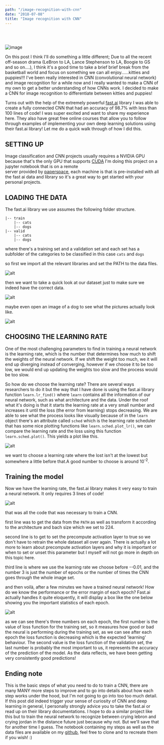 ```yaml
---
path: "/image-recognition-with-cnn"
date: "2018-07-08"
title: "Image recognition with CNN"
---
```

<br />
<br />

![image](http://neuralnetworksanddeeplearning.com/images/tikz41.png)

On this post I think I'll do something a little different; Due to all the recent off-season drama (LeBron to LA,
Lance Stephenson to LA, Boogie to GS and so on....), I think it's a good time to take a brief brief break from 
the basketball world and focus on something we can all enjoy......kitties and puppies!!! I've been really 
interested in CNN (convolutional neural network) and image recognition for a while now and I really wanted to make 
a CNN of my own to get a better understanding of how CNNs work. I decided to make a CNN for image recognition to 
differentiate between kitties and puppies! 
 
Turns out with the help of the extremely powerful [fast.ai](http://www.fast.ai/) library I was able 
to create a fully connected CNN that had an accuracy of 98.7% with less than 100 lines of code! I was super 
excited and want to share my experience here. They also have great free online courses that allow you to follow 
through examples of implementing your own deep learning solutions using their fast.ai library! Let me do a quick
walk through of how I did this. 


<h2> SETTING UP </h2>

Image classification and CNN projects usually requires a NVIDIA GPU because that's the only GPU that supports 
 [CUDA](https://en.wikipedia.org/wiki/CUDA) I'm doing this project on a jupyter notebook that is on a remote  
 server provided by [paperspace](https://www.paperspace.com/), each machine is that is pre-installed with all
  the fast ai data and library so it's a great way to get started with your personal projects. 
  
<h2> LOADING THE DATA </h2>

The fast.ai library we use assumes the following folder structure. 

```aidl
|-- train
    |-- cats
    |-- dogs
|-- valid
    |-- cats
    |-- dogs

```

where there's a training set and a validation set and each set has a subfolder of the categories to be classified 
in this case `cats`  and  `dogs` 

so first we import all the relevant libraries and set the PATH to the data files. 

![alt](https://i.imgur.com/D4dBhXI.png)

then we want to take a quick look at our dataset just to make sure we indeed have the correct data. 

![alt](https://i.imgur.com/5aVCJte.png)

maybe even open an image of a dog to see what the pictures actually look like. 

![alt](https://i.imgur.com/mJrri1v.png)

<h2>CHOOSING THE LEARNING RATE</h2>

One of the most challenging parameters to find in training a neural network is the learning rate, which is the
number that determines how much to shift the weights of the neural network. If we shift the weight too much, we 
it will end up diverging instead of converging, however if we choose it to be too low, we would end up updating
the weights too slow and the process would be too slow. 

So how do we choose the learning rate? There are several ways researchers to do it but the way that I have done 
is using the fast.ai library function  `learn.lr_find()`  where  `learn`  contains all the information of our neural 
network, such as what architecture and the data. Under the roof what it's doing is that it starts the learning
rate at a very small number and increases it until the loss (the error from learning) stops decreasing. We are 
able to see what the process looks like visually because of in the  `learn`  object there's an attribute called
`sched`  which is the learning rate scheduler that has some nice plotting functions like `learn.sched.plot_lr()`,
 we can compare the learning rate and the loss using this function  `learn.sched.plot()`. This yields a plot like
 this. 
 
 ![alt](https://i.imgur.com/Aqnl16o.png)
 
 we want to choose a learning rate where the lost isn't at the lowest but somewhere a little before that.A good 
 number to choose is around 10<sup>-2</sup>. 
 
 <h2>Training the model</h2>
 
 Now we have the learning rate, the fast.ai library makes it very easy to train a neural network. It only requires 
 3 lines of code! 
 

![alt](https://i.imgur.com/flq3PQX.png)

that was all the code that was necessary to train a CNN. 

first line was to get the data from the `PATH` as well as transform it according to the architecture and bach size
 which we set to 224. 

second line is to get to set the precompute activation layer to true so we don't have to retrain the whole dataset all 
over again. There is actually a lot more to learn about precompute activation layers and why it is important or when to 
set or unset this parameter but I myself will not go more in depth on this topic here. 

third line is where we use the learning rate we choose before --0.01, and the number 3 is just the number of epochs or 
the number of times the CNN goes through the whole image set.

and then voilà, after a few minutes we have a trained neural network! How do we know the performance or the error margin 
of each epoch? Fast.ai actually handles it quite eloquently, it will display a box like the one below showing you the 
important statistics of each epoch. 

![alt](https://i.imgur.com/FGW36l5.png)

as we can see there's three numbers on each epoch, the first number is the value of loss function for the training set, 
so it measures how good or bad the neural is performing during the training set, as we can see after each epoch the loss 
function is decreasing which is the expected 'learning' behaviour. The second value is the loss function of the validation
set, the last number is probably the most important to us, it represents the accuracy of the prediction of the model. As the
data reflects, we have been getting very consistently good predictions! 

<h2>Ending note</h2>

This is the basic steps of what you need to do to train a CNN, there are many MANY more steps to improve and to go into
details about how each step works under the hood, but I'm not going to go into too too much detail. If this post did indeed
trigger your sense of curiosity of CNN and deep learning in general, I personally strongly advice you to take the fast.ai 
or read up on their library documentations. I hope to do a similar project like this but to train the neural network to 
recognize between crying lebron and crying jordan in the distance future just because why not. But we'll save that for 
another time I guess. The notebook containing my steps as well as the data files are available on my [github](https://github.com/raydeng2007), 
feel free to clone and to recreate them if you wish! :) 
 
 

